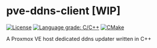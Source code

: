 # pve-ddns-client [WIP]
[![License](https://img.shields.io/badge/License-BSD%202--Clause-orange.svg)](https://opensource.org/licenses/BSD-2-Clause) [![Language grade: C/C++](https://img.shields.io/lgtm/grade/cpp/g/wzkres/pve-ddns-client.svg?logo=lgtm&logoWidth=18)](https://lgtm.com/projects/g/wzkres/pve-ddns-client/context:cpp)
[![CMake](https://github.com/wzkres/pve-ddns-client/actions/workflows/cmake.yml/badge.svg)](https://github.com/wzkres/pve-ddns-client/actions/workflows/cmake.yml)

A Proxmox VE host dedicated ddns updater written in C++
